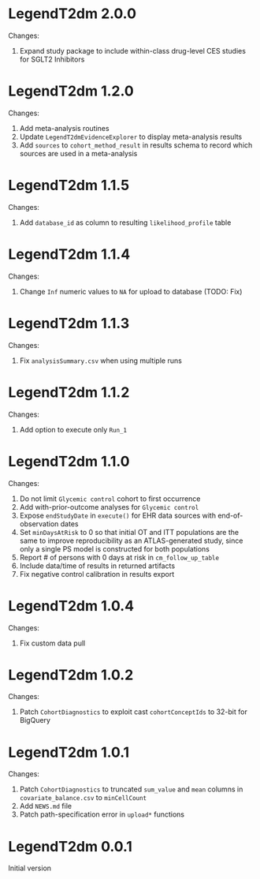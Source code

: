 
LegendT2dm 2.0.0
=======================

Changes: 

1. Expand study package to include within-class drug-level CES studies for SGLT2 Inhibitors

LegendT2dm 1.2.0
=======================

Changes: 

1. Add meta-analysis routines
2. Update `LegendT2dmEvidenceExplorer` to display meta-analysis results
3. Add `sources` to `cohort_method_result` in results schema to record which sources are used in a meta-analysis

LegendT2dm 1.1.5
=======================

Changes:

1. Add `database_id` as column to resulting `likelihood_profile` table

LegendT2dm 1.1.4
=======================

Changes:

1. Change `Inf` numeric values to `NA` for upload to database (TODO: Fix)

LegendT2dm 1.1.3
=======================

Changes:

1. Fix `analysisSummary.csv` when using multiple runs

LegendT2dm 1.1.2
=======================

Changes:

1. Add option to execute only `Run_1`

LegendT2dm 1.1.0
=======================

Changes:

1. Do not limit `Glycemic control` cohort to first occurrence
2. Add with-prior-outcome analyses for `Glycemic control`
3. Expose `endStudyDate` in `execute()` for EHR data sources with end-of-observation dates
4. Set `minDaysAtRisk` to 0 so that initial OT and ITT populations are the same to improve reproducibility as an ATLAS-generated study, since only a single PS model is constructed for both populations
5. Report # of persons with 0 days at risk in `cm_follow_up_table`
6. Include data/time of results in returned artifacts
7. Fix negative control calibration in results export

LegendT2dm 1.0.4
=======================

Changes:

1. Fix custom data pull

LegendT2dm 1.0.2
=======================

Changes:

1. Patch `CohortDiagnostics` to exploit cast `cohortConceptIds` to 32-bit for BigQuery

LegendT2dm 1.0.1
=======================

Changes:

1. Patch `CohortDiagnostics` to truncated `sum_value` and `mean` columns in `covariate_balance.csv` to `minCellCount`
2. Add `NEWS.md` file
3. Patch path-specification error in `upload*` functions

LegendT2dm 0.0.1
=======================

Initial version

